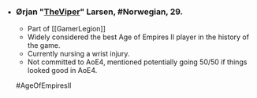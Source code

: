 -   ### Ørjan "[TheViper](https://liquipedia.net/ageofempires/TheViper)" Larsen, #Norwegian, 29.
	-   Part of [[GamerLegion]]
    -   Widely considered the best Age of Empires II player in the history of the game.
    -   Currently nursing a wrist injury.
    -   Not committed to AoE4, mentioned potentially going 50/50 if things looked good in AoE4.
    
	#AgeOfEmpiresII